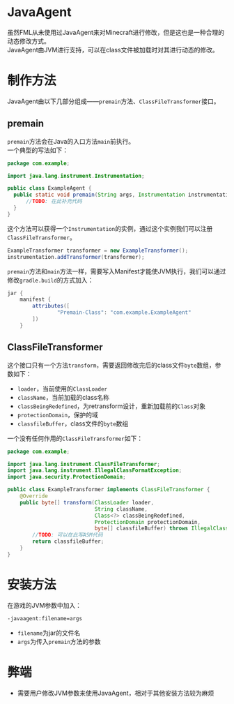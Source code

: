 # JavaAgent

虽然FML从未使用过JavaAgent来对Minecraft进行修改，但是这也是一种合理的动态修改方式。  
JavaAgent由JVM进行支持，可以在class文件被加载时对其进行动态的修改。

# 制作方法

JavaAgent由以下几部分组成——`premain`方法、`ClassFileTransformer`接口。

## premain

`premain`方法会在Java的入口方法`main`前执行。  
一个典型的写法如下：
```java
package com.example;

import java.lang.instrument.Instrumentation;

public class ExampleAgent {
  public static void premain(String args, Instrumentation instrumentation){
      //TODO: 在此补充代码
  }
}
```

这个方法可以获得一个`Instrumentation`的实例，通过这个实例我们可以注册`ClassFileTransformer`。
```java
ExampleTransformer transformer = new ExampleTransformer();
instrumentation.addTransformer(transformer);
```

`premain`方法和`main`方法一样，需要写入Manifest才能使JVM执行，我们可以通过修改`gradle.build`的方式加入：
```gradle
jar {
    manifest {
        attributes([
                "Premain-Class": "com.example.ExampleAgent"
        ])
    }

```

## ClassFileTransformer

这个接口只有一个方法`transform`，需要返回修改完后的class文件`byte`数组，参数如下：
* `loader`，当前使用的`ClassLoader`
* `className`，当前加载的class名称
* `classBeingRedefined`，为retransform设计，重新加载前的`Class`对象
* `protectionDomain`，保护的域
* `classfileBuffer`，class文件的`byte`数组

一个没有任何作用的`ClassFileTransformer`如下：
```java
package com.example;

import java.lang.instrument.ClassFileTransformer;
import java.lang.instrument.IllegalClassFormatException;
import java.security.ProtectionDomain;

public class ExampleTransformer implements ClassFileTransformer {
    @Override
    public byte[] transform(ClassLoader loader,
                            String className,
                            Class<?> classBeingRedefined,
                            ProtectionDomain protectionDomain,
                            byte[] classfileBuffer) throws IllegalClassFormatException {
        //TODO: 可以在此写ASM代码
        return classfileBuffer;
    }
}
```

# 安装方法

在游戏的JVM参数中加入：
```sh
-javaagent:filename=args
```
* `filename`为jar的文件名
* `args`为传入`premain`方法的参数

# 弊端

* 需要用户修改JVM参数来使用JavaAgent，相对于其他安装方法较为麻烦